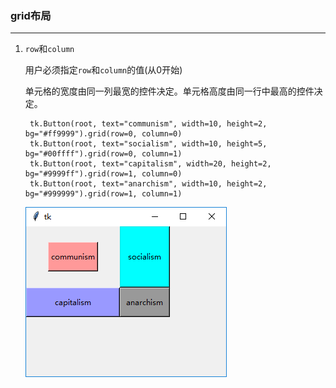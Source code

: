 ### grid布局

----------------------------------------------

1. `row`和`column`

    用户必须指定`row`和`column`的值(从0开始)
    
    单元格的宽度由同一列最宽的控件决定。单元格高度由同一行中最高的控件决定。
    
        tk.Button(root, text="communism", width=10, height=2, bg="#ff9999").grid(row=0, column=0)
        tk.Button(root, text="socialism", width=10, height=5, bg="#00ffff").grid(row=0, column=1)
        tk.Button(root, text="capitalism", width=20, height=2, bg="#9999ff").grid(row=1, column=0)
        tk.Button(root, text="anarchism", width=10, height=2, bg="#999999").grid(row=1, column=1)
        
    ![](static/6ad4f1d9264e46372093a1eaf04192b5.png)